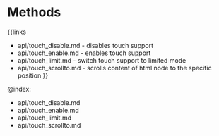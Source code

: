 
Methods
=======

{{links
- api/touch_disable.md - disables touch support
- api/touch_enable.md - enables touch support
- api/touch_limit.md - switch touch support to limited mode
- api/touch_scrollto.md - scrolls content of html node to the specific position
}}

@index:
- api/touch_disable.md
- api/touch_enable.md
- api/touch_limit.md
- api/touch_scrollto.md


